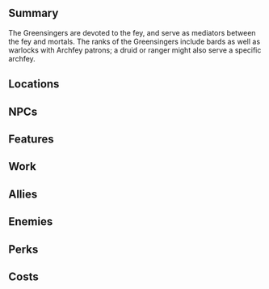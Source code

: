 ## Summary
The Greensingers are devoted to the fey, and serve as mediators between the fey and mortals. The ranks of the Greensingers include bards as well as warlocks with Archfey patrons; a druid or ranger might also serve a specific archfey.

## Locations

## NPCs

## Features

## Work

## Allies

## Enemies

## Perks

## Costs